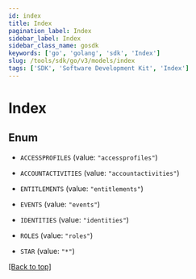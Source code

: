 ```yaml
---
id: index
title: Index
pagination_label: Index
sidebar_label: Index
sidebar_class_name: gosdk
keywords: ['go', 'golang', 'sdk', 'Index'] 
slug: /tools/sdk/go/v3/models/index
tags: ['SDK', 'Software Development Kit', 'Index']
---
```


# Index

## Enum


* `ACCESSPROFILES` (value: `"accessprofiles"`)

* `ACCOUNTACTIVITIES` (value: `"accountactivities"`)

* `ENTITLEMENTS` (value: `"entitlements"`)

* `EVENTS` (value: `"events"`)

* `IDENTITIES` (value: `"identities"`)

* `ROLES` (value: `"roles"`)

* `STAR` (value: `"*"`)


[[Back to top]](#) 



